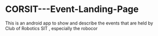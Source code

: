 # CORSIT---Event-Landing-Page
This is an android app to show and describe the events that are held by Club of Robotics SIT , especially the robocor

